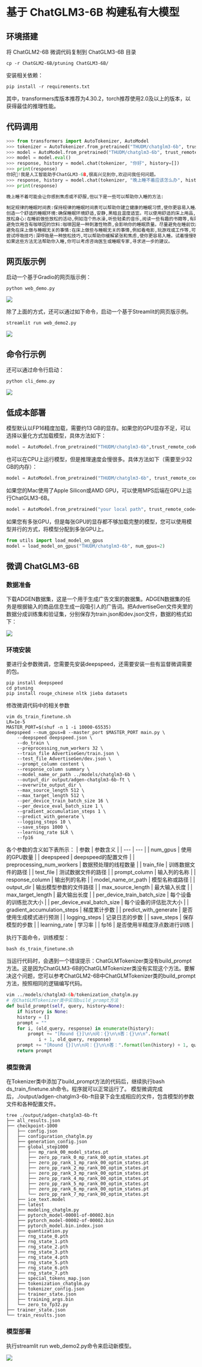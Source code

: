# 基于 ChatGLM3-6B 构建私有大模型
## 环境搭建
将 ChatGLM2-6B 微调代码复制到 ChatGLM3-6B 目录
```text
cp -r ChatGLM2-6B/ptuning ChatGLM3-6B/
```
安装相关依赖：
```text
pip install -r requirements.txt
```
其中，transformers库版本推荐为4.30.2，torch推荐使用2.0及以上的版本，以获得最佳的推理性能。
## 代码调用
```python
>>> from transformers import AutoTokenizer, AutoModel
>>> tokenizer = AutoTokenizer.from_pretrained("THUDM/chatglm3-6b", trust_remote_code=True)
>>> model = AutoModel.from_pretrained("THUDM/chatglm3-6b", trust_remote_code=True, device='cuda')
>>> model = model.eval()
>>> response, history = model.chat(tokenizer, "你好", history=[])
>>> print(response)
你好👋!我是人工智能助手ChatGLM3-6B,很高兴见到你,欢迎问我任何问题。
>>> response, history = model.chat(tokenizer, "晚上睡不着应该怎么办", history=history)
>>> print(response)

晚上睡不着可能会让你感到焦虑或不舒服,但以下是一些可以帮助你入睡的方法:
	
制定规律的睡眠时间表:保持规律的睡眠时间表可以帮助你建立健康的睡眠习惯,使你更容易入睡。尽量在每天的相同时间上床,并在同一时间起床。
创造一个舒适的睡眠环境:确保睡眠环境舒适,安静,黑暗且温度适宜。可以使用舒适的床上用品,并保持房间通风。
放松身心:在睡前做些放松的活动,例如泡个热水澡,听些轻柔的音乐,阅读一些有趣的书籍等,有助于缓解紧张和焦虑,使你更容易入睡。
避免饮用含有咖啡因的饮料:咖啡因是一种刺激性物质,会影响你的睡眠质量。尽量避免在睡前饮用含有咖啡因的饮料,例如咖啡,茶和可乐。
避免在床上做与睡眠无关的事情:在床上做些与睡眠无关的事情,例如看电影,玩游戏或工作等,可能会干扰你的睡眠。
尝试呼吸技巧:深呼吸是一种放松技巧,可以帮助你缓解紧张和焦虑,使你更容易入睡。试着慢慢吸气,保持几秒钟,然后缓慢呼气。
如果这些方法无法帮助你入睡,你可以考虑咨询医生或睡眠专家,寻求进一步的建议。
```
## 网页版示例
启动一个基于Gradio的网页版示例：
```text
python web_demo.py
```

![](../images/基于Gradio启动ChatGLM3-6B.png)

除了上面的方式，还可以通过如下命令，启动一个基于Streamlit的网页版示例。
```text
streamlit run web_demo2.py
```

![](../images/基于Streamlit启动ChatGLM3-6B.png)

## 命令行示例
还可以通过命令行启动：
```text
python cli_demo.py
```

![](../images/基于命令行启动ChatGLM3-6B.png)

## 低成本部署
模型默认以FP16精度加载，需要约13 GB的显存。如果您的GPU显存不足，可以选择以量化方式加载模型，具体方法如下：
```python
model = AutoModel.from_pretrained("THUDM/chatglm3-6b",trust_remote_code=True).quantize(4)
```
也可以在CPU上运行模型，但是推理速度会慢很多。具体方法如下（需要至少32 GB的内存）：
```python
model = AutoModel.from_pretrained("THUDM/chatglm3-6b", trust_remote_code=True).float()
```
如果您的Mac使用了Apple Silicon或AMD GPU，可以使用MPS后端在GPU上运行ChatGLM3-6B。
```python
model = AutoModel.from_pretrained("your local path", trust_remote_code=True).to('mps')
```
如果您有多张GPU，但是每张GPU的显存都不够加载完整的模型，您可以使用模型并行的方式，将模型分配到多张GPU上。
```python
from utils import load_model_on_gpus
model = load_model_on_gpus("THUDM/chatglm3-6b", num_gpus=2)
```

## 微调 ChatGLM3-6B
### 数据准备
下载ADGEN数据集，这是一个用于生成广告文案的数据集。ADGEN数据集的任务是根据输入的商品信息生成一段吸引人的广告词。把AdvertiseGen文件夹里的数据分成训练集和验证集，分别保存为train.json和dev.json文件，数据的格式如下：

![](../images/ADGEN数据集的数据格式.png)

### 环境安装
要进行全参数微调，您需要先安装deepspeed，还需要安装一些有监督微调需要的包。
```text
pip install deepspeed
cd ptuning
pip install rouge_chinese nltk jieba datasets
```
修改微调代码中的相关参数
```text
vim ds_train_finetune.sh
LR=1e-5
MASTER_PORT=$(shuf -n 1 -i 10000-65535)
deepspeed --num_gpus=8 --master_port $MASTER_PORT main.py \
    --deepspeed deepspeed.json \
    --do_train \
    --preprocessing_num_workers 32 \
    --train_file AdvertiseGen/train.json \
    --test_file AdvertiseGen/dev.json \
    --prompt_column content \
    --response_column summary \
    --model_name_or_path ../models/chatglm3-6b \
    --output_dir output/adgen-chatglm3-6b-ft \
    --overwrite_output_dir \
    --max_source_length 512 \
    --max_target_length 512 \
    --per_device_train_batch_size 16 \
    --per_device_eval_batch_size 1 \
    --gradient_accumulation_steps 1 \
    --predict_with_generate \
    --logging_steps 10 \
    --save_steps 1000 \
    --learning_rate $LR \
    --fp16
```
各个参数的含义如下表所示：
| 参数 | 参数含义 |
| --- | --- |
| num_gpus | 使用的GPU数量 |
| deepspeed | deepspeed的配置文件 |
| preprocessing_num_workers | 数据预处理的线程数量 |
| train_file | 训练数据文件的路径 |
| test_file | 测试数据文件的路径 |
| prompt_column | 输入列的名称 |
| response_column | 输出列的名称 |
| model_name_or_path | 模型名称或路径 |
| output_dir | 输出模型参数的文件路径 |
| max_source_length | 最大输入长度 |
| max_target_length | 最大输出长度 |
| per_device_train_batch_size | 每个设备的训练批次大小 |
| per_device_eval_batch_size | 每个设备的评估批次大小 |
| gradient_accumulation_steps | 梯度累计步数 |
| predict_with_generate | 是否使用生成模式进行预测 |
| logging_steps | 记录日志的步数 |
| save_steps | 保存模型的步数 |
| learning_rate | 学习率 |
| fp16 | 是否使用半精度浮点数进行训练 |

执行下面命令，训练模型：
```text
bash ds_train_finetune.sh
```
当运行代码时，会遇到一个错误提示：ChatGLMTokenizer类没有build_prompt方法。这是因为ChatGLM3-6B的ChatGLMTokenizer类没有实现这个方法。要解决这个问题，您可以参考ChatGLM2-6B中ChatGLMTokenizer类的build_prompt方法，按照相同的逻辑编写代码。
```python
vim ../models/chatglm3-6b/tokenization_chatglm.py
# 在ChatGLMTokenizer类中实现build_prompt方法
def build_prompt(self, query, history=None):
    if history is None:
	history = []
	prompt = ""
	for i, (old_query, response) in enumerate(history):
	    prompt += "[Round {}]\n\n问：{}\n\n答：{}\n\n".format(
		    i + 1, old_query, response)
	prompt += "[Round {}]\n\n问：{}\n\n答：".format(len(history) + 1, query)
    return prompt
```
### 模型微调
在Tokenizer类中添加了build_prompt方法的代码后，继续执行bash ds_train_finetune.sh命令。程序就可以正常运行了。
模型微调完成后，./output/adgen-chatglm3-6b-ft目录下会生成相应的文件，包含模型的参数文件和各种配置文件。
```text
tree ./output/adgen-chatglm3-6b-ft
├── all_results.json
├── checkpoint-1000
│   ├── config.json
│   ├── configuration_chatglm.py
│   ├── generation_config.json
│   ├── global_step1000
│   │   ├── mp_rank_00_model_states.pt
│   │   ├── zero_pp_rank_0_mp_rank_00_optim_states.pt
│   │   ├── zero_pp_rank_1_mp_rank_00_optim_states.pt
│   │   ├── zero_pp_rank_2_mp_rank_00_optim_states.pt
│   │   ├── zero_pp_rank_3_mp_rank_00_optim_states.pt
│   │   ├── zero_pp_rank_4_mp_rank_00_optim_states.pt
│   │   ├── zero_pp_rank_5_mp_rank_00_optim_states.pt
│   │   ├── zero_pp_rank_6_mp_rank_00_optim_states.pt
│   │   └── zero_pp_rank_7_mp_rank_00_optim_states.pt
│   ├── ice_text.model
│   ├── latest
│   ├── modeling_chatglm.py
│   ├── pytorch_model-00001-of-00002.bin
│   ├── pytorch_model-00002-of-00002.bin
│   ├── pytorch_model.bin.index.json
│   ├── quantization.py
│   ├── rng_state_0.pth
│   ├── rng_state_1.pth
│   ├── rng_state_2.pth
│   ├── rng_state_3.pth
│   ├── rng_state_4.pth
│   ├── rng_state_5.pth
│   ├── rng_state_6.pth
│   ├── rng_state_7.pth
│   ├── special_tokens_map.json
│   ├── tokenization_chatglm.py
│   ├── tokenizer_config.json
│   ├── trainer_state.json
│   ├── training_args.bin
│   └── zero_to_fp32.py
├── trainer_state.json
└── train_results.json
```
### 模型部署
执行streamlit run web_demo2.py命令来启动新模型。

![](../images/微调之后的模型.png)

